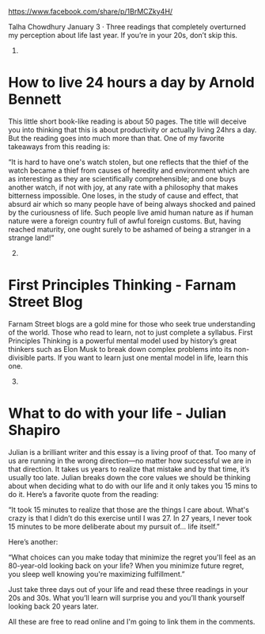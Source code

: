 
https://www.facebook.com/share/p/1BrMCZky4H/

Talha Chowdhury 
January 3
 ·
Three readings that completely overturned my perception about life last year. If you’re in your 20s, don’t skip this.

1.

# How to live 24 hours a day by Arnold Bennett

This little short book-like reading is about 50 pages. The title will deceive you into thinking that this is about productivity or actually living 24hrs a day. But the reading goes into much more than that. One of my favorite takeaways from this reading is: 

“It is hard to have one's watch stolen, but one reflects that the thief of the watch became a thief from causes of heredity and environment which are as interesting as they are scientifically comprehensible; and one buys another watch, if not with joy, at any rate with a philosophy that makes bitterness impossible. One loses, in the study of cause and effect, that absurd air which so many people have of being always shocked and pained by the curiousness of life. Such people live amid human nature as if human nature were a foreign country full of awful foreign customs. But, having reached maturity, one ought surely to be ashamed of being a stranger in a strange land!”

2. 

# First Principles Thinking - Farnam Street Blog

Farnam Street blogs are a gold mine for those who seek true understanding of the world. Those who read to learn, not to just complete a syllabus. First Principles Thinking is a powerful mental model used by history’s great thinkers such as Elon Musk to break down complex problems into its non-divisible parts. If you want to learn just one mental model in life, learn this one. 

3. 

# What to do with your life - Julian Shapiro

Julian is a brilliant writer and this essay is a living proof of that. Too many of us are running in the wrong direction—no matter how successful we are in that direction. It takes us years to realize that mistake and by that time, it’s usually too late. Julian breaks down the core values we should be thinking about when deciding what to do with our life and it only takes you 15 mins to do it. Here’s a favorite quote from the reading: 

“It took 15 minutes to realize that those are the things I care about. What's crazy is that I didn’t do this exercise until I was 27. In 27 years, I never took 15 minutes to be more deliberate about my pursuit of... life itself.”

Here’s another: 

“What choices can you make today that minimize the regret you'll feel as an 80-year-old looking back on your life? When you minimize future regret, you sleep well knowing you're maximizing fulfillment.”

Just take three days out of your life and read these three readings in your 20s and 30s. What you’ll learn will surprise you and you’ll thank yourself looking back 20 years later. 

All these are free to read online and I'm going to link them in the comments.